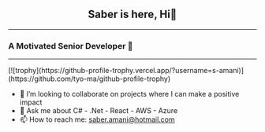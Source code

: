 <h2 align="center">Saber is here, Hi👋</h2>
<hr/>
<h3>A Motivated Senior Developer 💪</h3>
<hr/>
[![trophy](https://github-profile-trophy.vercel.app/?username=s-amani)](https://github.com/tyo-ma/github-profile-trophy)

- 👯 I’m looking to collaborate on projects where I can make a positive impact
- 💬 Ask me about C# - .Net - React - AWS - Azure 
- 📫 How to reach me: saber.amani@hotmail.com
